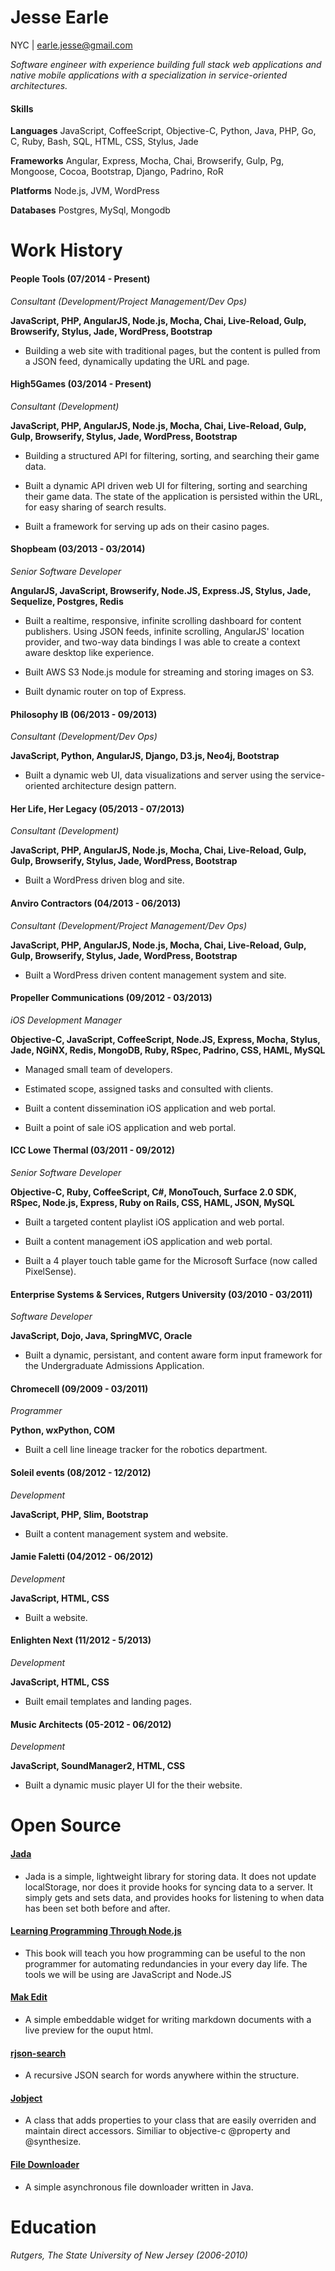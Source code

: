 # Jesse Earle

NYC | earle.jesse@gmail.com

_Software engineer with experience building full stack web applications and native mobile applications with a specialization in service-oriented architectures._

#### Skills

__Languages__ JavaScript, CoffeeScript, Objective-C, Python, Java, PHP, Go, C, Ruby, Bash, SQL, HTML, CSS, Stylus, Jade

__Frameworks__ Angular, Express, Mocha, Chai, Browserify, Gulp, Pg, Mongoose, Cocoa, Bootstrap, Django, Padrino, RoR

__Platforms__ Node.js, JVM, WordPress

__Databases__ Postgres, MySql, Mongodb

# Work History

#### People Tools (07/2014 - Present)
_Consultant (Development/Project Management/Dev Ops)_

__JavaScript, PHP, AngularJS, Node.js, Mocha, Chai, Live-Reload, Gulp, Browserify, Stylus, Jade, WordPress, Bootstrap__

+ Building a web site with traditional pages, but the content is pulled from a JSON feed, dynamically updating the URL and page.

#### High5Games (03/2014 - Present)

_Consultant (Development)_

__JavaScript, PHP, AngularJS, Node.js, Mocha, Chai, Live-Reload, Gulp, Gulp, Browserify, Stylus, Jade, WordPress, Bootstrap__

+ Building a structured API for filtering, sorting, and searching their game data.

+ Built a dynamic API driven web UI for filtering, sorting and searching their game data.  The state of the application is persisted within the URL, for easy sharing of search results.

+ Built a framework for serving up ads on their casino pages.

#### Shopbeam (03/2013 - 03/2014)

_Senior Software Developer_

__AngularJS, JavaScript, Browserify, Node.JS, Express.JS, Stylus, Jade, Sequelize, Postgres, Redis__

+ Built a realtime, responsive, infinite scrolling dashboard for content publishers.  Using JSON feeds, infinite scrolling, AngularJS' location provider, and two-way data bindings I was able to create a context aware desktop like experience.

+ Built AWS S3 Node.js module for streaming and storing images on S3.

+ Built dynamic router on top of Express.

#### Philosophy IB (06/2013 - 09/2013)

_Consultant (Development/Dev Ops)_

__JavaScript, Python, AngularJS, Django, D3.js, Neo4j, Bootstrap__

+ Built a dynamic web UI, data visualizations and server using the service-oriented architecture design pattern.

#### Her Life, Her Legacy (05/2013 - 07/2013)

_Consultant (Development)_

__JavaScript, PHP, AngularJS, Node.js, Mocha, Chai, Live-Reload, Gulp, Gulp, Browserify, Stylus, Jade, WordPress, Bootstrap__

+ Built a WordPress driven blog and site.

#### Anviro Contractors (04/2013 - 06/2013)

_Consultant (Development/Project Management/Dev Ops)_

__JavaScript, PHP, AngularJS, Node.js, Mocha, Chai, Live-Reload, Gulp, Gulp, Browserify, Stylus, Jade, WordPress, Bootstrap__

+ Built a WordPress driven content management system and site.

#### Propeller Communications (09/2012 - 03/2013)

_iOS Development Manager_

__Objective-C, JavaScript, CoffeeScript, Node.JS, Express, Mocha, Stylus, Jade, NGiNX, Redis, MongoDB, Ruby, RSpec, Padrino, CSS, HAML, MySQL__

+ Managed small team of developers.

+ Estimated scope, assigned tasks and consulted with clients.

+ Built a content dissemination iOS application and web portal.

+ Built a point of sale iOS application and web portal.

#### ICC Lowe Thermal (03/2011 - 09/2012)

_Senior Software Developer_

__Objective-C, Ruby, CoffeeScript, C#, MonoTouch, Surface 2.0 SDK, RSpec, Node.js, Express, Ruby on Rails, CSS, HAML, JSON, MySQL__

+ Built a targeted content playlist iOS application and web portal.

+ Built a content management iOS application and web portal.

+ Built a 4 player touch table game for the Microsoft Surface (now called PixelSense).

#### Enterprise Systems & Services, Rutgers University (03/2010 - 03/2011)

_Software Developer_

__JavaScript, Dojo, Java, SpringMVC, Oracle__

+ Built a dynamic, persistant, and content aware form input framework for the Undergraduate Admissions Application.

#### Chromecell (09/2009 - 03/2011)

_Programmer_

__Python, wxPython, COM__

+ Built a cell line lineage tracker for the robotics department.

#### Soleil events (08/2012 - 12/2012)

_Development_

__JavaScript, PHP, Slim, Bootstrap__

+ Built a content management system and website.

#### Jamie Faletti (04/2012 - 06/2012)

_Development_

__JavaScript, HTML, CSS__

+ Built a website.

#### Enlighten Next (11/2012 - 5/2013)

_Development_

__JavaScript, HTML, CSS__

+ Built email templates and landing pages.

#### Music Architects (05-2012 - 06/2012)

_Development_

__JavaScript, SoundManager2, HTML, CSS__

+ Built a dynamic music player UI for the their website.

# Open Source

#### [Jada](https://github.com/jearle/jada)

+ Jada is a simple, lightweight library for storing data. It does not update localStorage, nor does it provide hooks for syncing data to a server. It simply gets and sets data, and provides hooks for listening to when data has been set both before and after.

#### [Learning Programming Through Node.js](https://github.com/jearle/learning-programming-through-nodejs)

+ This book will teach you how programming can be useful to the non programmer for automating redundancies in your every day life. The tools we will be using are JavaScript and Node.JS

#### [Mak Edit](https://github.com/jearle/mak-edit)

+ A simple embeddable widget for writing markdown documents with a live preview for the ouput html.

#### [rjson-search](https://github.com/jearle/rjson-search)

+ A recursive JSON search for words anywhere within the structure.

#### [Jobject](https://github.com/jearle/jobject)

+ A class that adds properties to your class that are easily overriden and maintain direct accessors. Similiar to objective-c @property and @synthesize.

#### [File Downloader](https://github.com/jearle/file-downloader)

+ A simple asynchronous file downloader written in Java.

# Education

_Rutgers, The State University of New Jersey (2006-2010)_